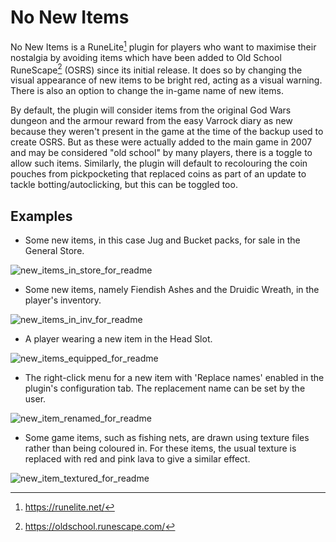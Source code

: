 # No New Items
No New Items is a RuneLite[^runelite] plugin for players who want to maximise their nostalgia by avoiding items which have been added to Old School RuneScape[^osrs] (OSRS) since its initial release. It does so by changing the visual appearance of new items to be bright red, acting as a visual warning. There is also an option to change the in-game name of new items.

By default, the plugin will consider items from the original God Wars dungeon and the armour reward from the easy Varrock diary as new because they weren't present in the game at the time of the backup used to create OSRS. But as these were actually added to the main game in 2007 and may be considered "old school" by many players, there is a toggle to allow such items. Similarly, the plugin will default to recolouring the coin pouches from pickpocketing that replaced coins as part of an update to tackle botting/autoclicking, but this can be toggled too.

## Examples

- Some new items, in this case Jug and Bucket packs, for sale in the General Store.

![new_items_in_store_for_readme](https://user-images.githubusercontent.com/30214370/235098306-34ecb51a-d594-4fd4-a155-b3824a8696d4.png)

- Some new items, namely Fiendish Ashes and the Druidic Wreath, in the player's inventory.

![new_items_in_inv_for_readme](https://user-images.githubusercontent.com/30214370/235099220-49e1b99b-9425-463e-84f3-c28020701049.png)

- A player wearing a new item in the Head Slot.

![new_items_equipped_for_readme](https://user-images.githubusercontent.com/30214370/235100439-12bf53e8-9c38-4fcb-9773-e144b16a0feb.png)

- The right-click menu for a new item with 'Replace names' enabled in the plugin's configuration tab. The replacement name can be set by the user.

![new_item_renamed_for_readme](https://user-images.githubusercontent.com/30214370/235101000-b7bbcb02-d018-4cb0-b9fb-dae80d96a59d.png)

- Some game items, such as fishing nets, are drawn using texture files rather than being coloured in. For these items, the usual texture is replaced with red and pink lava to give a similar effect.

![new_item_textured_for_readme](https://user-images.githubusercontent.com/30214370/235101805-8086a8f6-c4b5-4acc-b630-71d1384d340b.png)






[^runelite]: https://runelite.net/

[^osrs]: https://oldschool.runescape.com/

